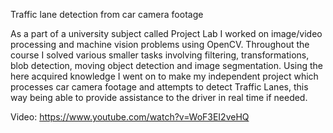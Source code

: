 Traffic lane detection from car camera footage

As a part of a university subject called Project Lab I worked on image/video processing and machine
vision problems using OpenCV. Throughout the course I solved various smaller tasks involving
filtering, transformations, blob detection, moving object detection and image segmentation.
Using the here acquired knowledge I went on to make my independent project which processes car
camera footage and attempts to detect Traffic Lanes, this way being able to provide assistance to the driver in real time if needed.

Video: https://www.youtube.com/watch?v=WoF3EI2veHQ
